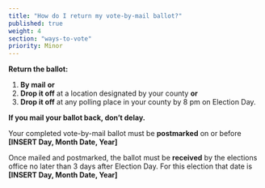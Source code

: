 ```yaml
---
title: "How do I return my vote-by-mail ballot?"
published: true
weight: 4
section: "ways-to-vote"
priority: Minor
---
```



**Return the ballot:**
1. **By mail** **or**
2. **Drop it off** at a location designated by your county **or**
3. **Drop it off** at any polling place in your county by 8 pm on Election Day.  

**If you mail your ballot back, don’t delay.**  

Your completed vote-by-mail ballot must be **postmarked** on or before **[INSERT Day, Month Date, Year]**

Once mailed and postmarked, the ballot must be **received** by the elections office no later than 3 days after Election Day. For this election that date is **[INSERT Day, Month Date, Year]**
